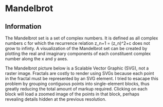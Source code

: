 # Mandelbrot

## Information

The Mandelbrot set is a set of complex numbers.
It is defined as all complex numbers c for which the recurrence relation z_n+1 = (z_n)^2+c does not grow to infinty.
A visualization of the Mandelbrot set can be created by plotting the real and imaginary components of each constituent complex number along the x and y axes.

The Mandelbrot picture below is a Scalable Vector Graphic (SVG), not a raster image.
Fractals are costly to render using SVGs because each point in the fractal must be represented by an SVG element.
I tried to esacape this problem by grouping contiguous points into single-element blocks, thus greatly reducing the total amount of markup required.
Clicking on each block will load a zoomed image of the points in that block, perhaps revealing details hidden at the previous resolution.
